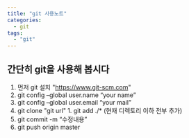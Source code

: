 ```yaml
---
title: "git 사용노트"
categories:
  - git
tags:
  - "git"
---
```


## 간단히 git을 사용해 봅시다
  1. 먼저 git 설치 "https://www.git-scm.com"
  2. git config –global user.name “your name” 
  3. git config –global user.email “your mail” 
  4. git clone "git url" 
    1. git add ./* (현재 디렉토리 이하 전부 추가)
  5. git commit -m “수정내용”
  6. git push origin master
